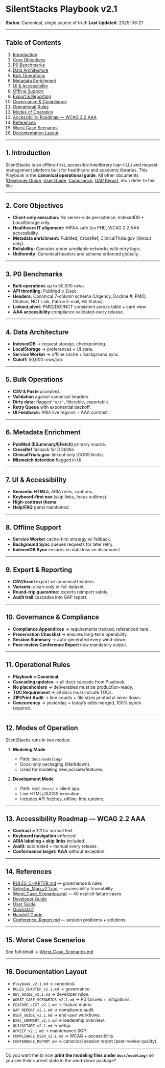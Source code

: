# SilentStacks Playbook v2.1

**Status:** Canonical, single source of truth
**Last Updated:** 2025-08-21

---

## Table of Contents

1. [Introduction](#1-introduction)
2. [Core Objectives](#2-core-objectives)
3. [P0 Benchmarks](#3-p0-benchmarks)
4. [Data Architecture](#4-data-architecture)
5. [Bulk Operations](#5-bulk-operations)
6. [Metadata Enrichment](#6-metadata-enrichment)
7. [UI & Accessibility](#7-ui--accessibility)
8. [Offline Support](#8-offline-support)
9. [Export & Reporting](#9-export--reporting)
10. [Governance & Compliance](#10-governance--compliance)
11. [Operational Rules](#11-operational-rules)
12. [Modes of Operation](#12-modes-of-operation)
13. [Accessibility Roadmap — WCAG 2.2 AAA](#13-accessibility-roadmap--wcag-22-aaa)
14. [References](#14-references)
15. [Worst Case Scenarios](#15-worst-case-scenarios)
16. [Documentation Layout](#16-documentation-layout)

---

## 1. Introduction

SilentStacks is an offline-first, accessible interlibrary loan (ILL) and request management platform built for healthcare and academic libraries.
This Playbook is the **canonical operational guide**. All other documents ([Developer Guide](./DEVELOPER_GUIDE_v2.1.md), [User Guide](./COMPREHENSIVE_USER_GUIDE_v2.1.md), [Compliance](./COMPLIANCE_APPENDIX.md), [GAP Report](./GAP_REPORT_v2.1.md), etc.) defer to this file.

---

## 2. Core Objectives

* **Client-only execution:** No server-side persistence; IndexedDB + LocalStorage only.
* **Healthcare IT alignment:** HIPAA safe (no PHI), WCAG 2.2 AAA accessibility.
* **Metadata enrichment:** PubMed, CrossRef, ClinicalTrials.gov (linkout only).
* **Reliability:** Operates under unreliable networks with retry logic.
* **Uniformity:** Canonical headers and schema enforced globally.

---

## 3. P0 Benchmarks

* **Bulk operations** up to 50,000 rows.
* **API throttling:** PubMed ≤ 2/sec.
* **Headers:** Canonical 7-column schema (Urgency, Docline #, PMID, Citation, NCT Link, Patron E-mail, Fill Status).
* **Linkout pivot:** PMID/DOI/NCT consistent across table + card view.
* **AAA accessibility** compliance validated every release.

---

## 4. Data Architecture

* **IndexedDB** → request storage, checkpointing.
* **LocalStorage** → preferences + UI state.
* **Service Worker** → offline cache + background sync.
* **Cutoff:** 50,000 rows/job.

---

## 5. Bulk Operations

* **CSV & Paste** accepted.
* **Validation** against canonical headers.
* **Dirty data:** flagged `"n/a"`, filterable, exportable.
* **Retry Queue** with exponential backoff.
* **UI Feedback:** ARIA live regions + AAA contrast.

---

## 6. Metadata Enrichment

* **PubMed (ESummary/EFetch)** primary source.
* **CrossRef** fallback for DOI/title.
* **ClinicalTrials.gov:** linkout only (CORS limits).
* **Mismatch detection** flagged in UI.

---

## 7. UI & Accessibility

* **Semantic HTML5**, ARIA roles, captions.
* **Keyboard-first nav** (skip links, focus outlines).
* **High-contrast theme**.
* **Help/FAQ** panel maintained.

---

## 8. Offline Support

* **Service Worker** cache-first strategy w/ fallback.
* **Background Sync** queues requests for later retry.
* **IndexedDB Sync** ensures no data loss on disconnect.

---

## 9. Export & Reporting

* **CSV/Excel** export w/ canonical headers.
* **Variants:** clean-only or full dataset.
* **Round-trip guarantee:** exports reimport safely.
* **Audit trail** cascades into GAP report.

---

## 10. Governance & Compliance

* **Compliance Appendices** → requirements tracked, referenced here.
* **Preservation Checklist** → ensures long-term operability.
* **Session Summary** → auto-generated every wind-down.
* **Peer-review Conference Report** now mandatory output.

---

## 11. Operational Rules

* **Playbook = Canonical.**
* **Cascading updates** → all docs cascade from Playbook.
* **No placeholders** → deliverables must be production-ready.
* **TOC Requirement** → all docs must include TOCs.
* **ZIP/Print Audit** → line counts + file sizes printed at wind-down.
* **Concurrency** → yesterday + today’s edits merged, 100% synch required.

---

## 12. Modes of Operation

SilentStacks runs in two modes:

1. **Modeling Mode**

   * Path: `docs/modeling/`
   * Docs-only packaging (Markdown).
   * Used for modeling new policies/features.

2. **Development Mode**

   * Path: root `/docs/` + client app.
   * Live HTML/JS/CSS execution.
   * Includes API fetches, offline-first runtime.

---

## 13. Accessibility Roadmap — WCAG 2.2 AAA

* **Contrast ≥ 7:1** for normal text.
* **Keyboard navigation** enforced.
* **ARIA labeling + skip links** included.
* **Audit**: automated + manual every release.
* **Conformance target: AAA** without exception.

---

## 14. References

* [RULES\_CHARTER.md](./RULES_CHARTER.md) — governance & rules
* [Selector\_Map\_v2.1.md](./Selector_Map_v2.1.md) — accessibility traceability
* [Worst\_Case\_Scenarios.md](./WORST_CASE_SCENARIOS.md) — 40 explicit failure cases
* [Developer Guide](./DEVELOPER_GUIDE_v2.1.md)
* [User Guide](./COMPREHENSIVE_USER_GUIDE_v2.1.md)
* [Quickstart](./QUICKSTART_v2.1.md)
* [Handoff Guide](./HANDOFF_GUIDE.md)
* [Conference\_Report.md](./CONFERENCE_REPORT.md) — session problems + solutions

---

## 15. Worst Case Scenarios

See full detail → [Worst\_Case\_Scenarios.md](./Worst_Case_Scenarios.md)

---

## 16. Documentation Layout

* `Playbook_v2.1.md` → canonical.
* `RULES_CHARTER_v2.1.md` → governance.
* `DEV_GUIDE_v2.1.md` → developer rules.
* `WORST_CASE_SCENARIOS_v2.1.md` → P0 failures + mitigations.
* `FEATURE_LIST_v2.1.md` → feature matrix.
* `GAP_REPORT_v2.1.md` → compliance audit.
* `USER_GUIDE_v2.1.md` → end-user workflows.
* `EXEC_SUMMARY_v2.1.md` → leadership overview.
* `QUICKSTART_v2.1.md` → setup.
* `UPKEEP_v2.1.md` → maintenance SOP.
* `COMPLIANCE_USER_v2.1.md` → WCAG + accessibility.
* `CONFERENCE_REPORT.md` → canonical session report (peer-review quality).

---

Do you want me to now **print the modeling files under `docs/modeling/`** so you see their current state in the wind-down package?
